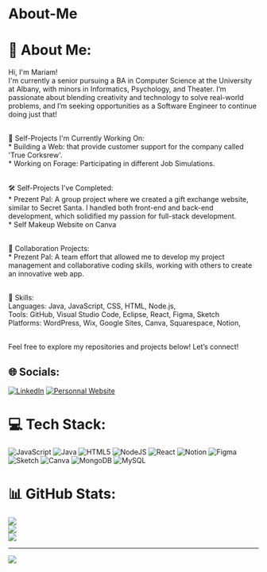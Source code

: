 # About-Me

# 💫 About Me:
Hi, I'm Mariam!
<br>I'm currently a senior pursuing a BA in Computer Science at the University at Albany, with minors in Informatics, Psychology, and Theater. I’m passionate about blending creativity and technology to solve real-world problems, and I’m seeking opportunities as a Software Engineer to continue doing just that!<br>

<br>🔨 Self-Projects I'm Currently Working On:
<br>       * Building a Web: that provide customer support for the company called 'True Corksrew'.
<br>       * Working on Forage: Participating in different Job Simulations.

<br>🛠️ Self-Projects I've Completed:
<br>       * Prezent Pal: A group project where we created a gift exchange website, similar to Secret Santa. I handled both front-end and back-end development, which solidified my passion for full-stack development.
<br>       * Self Makeup Website on Canva 

<br>🤝 Collaboration Projects:
<br>       * Prezent Pal: A team effort that allowed me to develop my project management and collaborative coding skills, working with others to create an innovative web app.

<br>🌟 Skills:
<br>Languages: Java, JavaScript, CSS, HTML, Node.js, 
<br>Tools: GitHub, Visual Studio Code, Eclipse, React, Figma, Sketch
<br>Platforms: WordPress, Wix, Google Sites, Canva, Squarespace, Notion,

<br>Feel free to explore my repositories and projects below! Let’s connect!


## 🌐 Socials:
[![LinkedIn](https://img.shields.io/badge/LinkedIn-%230077B5.svg?logo=linkedin&logoColor=white)](https://www.linkedin.com/in/wobin-sanou-b895131b7) 
[![Personnal Website](https://img.shields.io/badge/Canva%20Personal%20Website-blue)](https://showoffgorjuss-z.my.canva.site/wobinmariamsanou) 


# 💻 Tech Stack:
![JavaScript](https://img.shields.io/badge/javascript-%23323330.svg?style=for-the-badge&logo=javascript&logoColor=%23F7DF1E) ![Java](https://img.shields.io/badge/java-%23ED8B00.svg?style=for-the-badge&logo=openjdk&logoColor=white) ![HTML5](https://img.shields.io/badge/html5-%23E34F26.svg?style=for-the-badge&logo=html5&logoColor=white) ![NodeJS](https://img.shields.io/badge/node.js-6DA55F?style=for-the-badge&logo=node.js&logoColor=white) ![React](https://img.shields.io/badge/react-%2320232a.svg?style=for-the-badge&logo=react&logoColor=%2361DAFB) ![Notion](https://img.shields.io/badge/Notion-%23000000.svg?style=for-the-badge&logo=notion&logoColor=white) ![Figma](https://img.shields.io/badge/figma-%23F24E1E.svg?style=for-the-badge&logo=figma&logoColor=white) ![Sketch](https://img.shields.io/badge/Sketch-FFB387?style=for-the-badge&logo=sketch&logoColor=black) ![Canva](https://img.shields.io/badge/Canva-%2300C4CC.svg?style=for-the-badge&logo=Canva&logoColor=white) ![MongoDB](https://img.shields.io/badge/MongoDB-%234ea94b.svg?style=for-the-badge&logo=mongodb&logoColor=white) ![MySQL](https://img.shields.io/badge/mysql-4479A1.svg?style=for-the-badge&logo=mysql&logoColor=white)
# 📊 GitHub Stats:
![](https://github-readme-stats.vercel.app/api?username=mariamsanou&theme=city_lights&hide_border=false&include_all_commits=false&count_private=false)<br/>
![](https://github-readme-streak-stats.herokuapp.com/?user=mariamsanou&theme=city_lights&hide_border=false)<br/>
![](https://github-readme-stats.vercel.app/api/top-langs/?username=mariamsanou&theme=city_lights&hide_border=false&include_all_commits=false&count_private=false&layout=compact)

---
[![](https://visitcount.itsvg.in/api?id=mariamsanou&icon=7&color=1)](https://visitcount.itsvg.in)

<!-- Proudly created with GPRM ( https://gprm.itsvg.in ) -->
